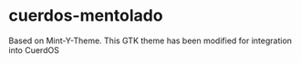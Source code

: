 # cuerdos-mentolado
Based on Mint-Y-Theme.
This GTK theme has been modified for integration into CuerdOS
